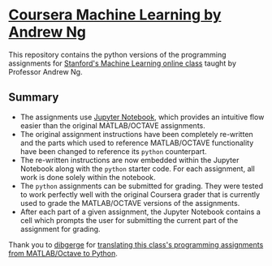 # [Coursera Machine Learning by Andrew Ng](https://www.coursera.org/learn/machine-learning) 

This repository contains the python versions of the programming assignments for [Stanford's Machine Learning online class](https://www.coursera.org/learn/machine-learning) taught by Professor Andrew Ng. 

## Summary
- The assignments use [Jupyter Notebook](http://jupyter-notebook-beginner-guide.readthedocs.io/en/latest/what_is_jupyter.html), which provides an intuitive flow easier than the original MATLAB/OCTAVE assignments.
- The original assignment instructions have been completely re-written and the parts which used to reference MATLAB/OCTAVE functionality have been changed to reference its `python` counterpart.
- The re-written instructions are now embedded within the Jupyter Notebook along with the `python` starter code. For each assignment, all work is done solely within the notebook.
- The `python` assignments can be submitted for grading. They were tested to work perfectly well with the original Coursera grader that is currently used to grade the MATLAB/OCTAVE versions of the assignments. 
- After each part of a given assignment, the Jupyter Notebook contains a cell which prompts the user for submitting the current part of the assignment for grading.  


Thank you to [dibgerge](https://github.com/dibgerge) for [translating this class's programming assignments from MATLAB/Octave to Python](https://github.com/dibgerge/ml-coursera-python-assignments).
